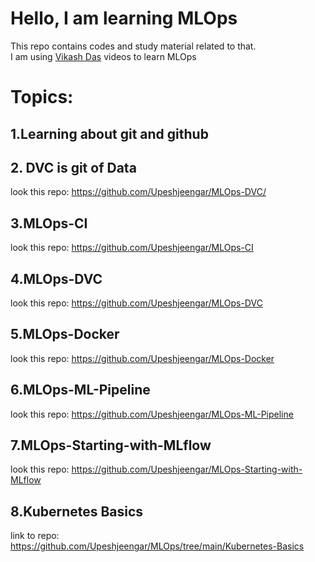 # Hello, I am learning MLOps
This repo contains codes and study material related to that.  
I am using [Vikash Das](https://www.youtube.com/playlist?list=PLupK5DK91flV45dkPXyGViMLtHadRr6sp) videos to learn MLOps

# **Topics:**
## 1.Learning about git and github
## 2. DVC is git of Data
look this repo: https://github.com/Upeshjeengar/MLOps-DVC/
## 3.MLOps-CI
look this repo: https://github.com/Upeshjeengar/MLOps-CI

## 4.MLOps-DVC
look this repo: https://github.com/Upeshjeengar/MLOps-DVC

## 5.MLOps-Docker
look this repo: https://github.com/Upeshjeengar/MLOps-Docker

## 6.MLOps-ML-Pipeline
look this repo: https://github.com/Upeshjeengar/MLOps-ML-Pipeline

## 7.MLOps-Starting-with-MLflow
look this repo: https://github.com/Upeshjeengar/MLOps-Starting-with-MLflow

## 8.Kubernetes Basics
link to repo: https://github.com/Upeshjeengar/MLOps/tree/main/Kubernetes-Basics